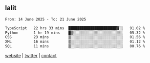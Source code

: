 ## lalit

<!--START_SECTION:waka-->

```txt
From: 14 June 2025 - To: 21 June 2025

TypeScript   22 hrs 33 mins  ██████████████████████▓░░   91.02 %
Python       1 hr 19 mins    █▒░░░░░░░░░░░░░░░░░░░░░░░   05.32 %
CSS          23 mins         ▒░░░░░░░░░░░░░░░░░░░░░░░░   01.56 %
XML          16 mins         ▒░░░░░░░░░░░░░░░░░░░░░░░░   01.12 %
SQL          11 mins         ▒░░░░░░░░░░░░░░░░░░░░░░░░   00.76 %
```

<!--END_SECTION:waka-->

[website](https://lalit.sh) | [twitter](https://x.com/@lalitcodes) | [contact](https://lalit.sh/contact)
